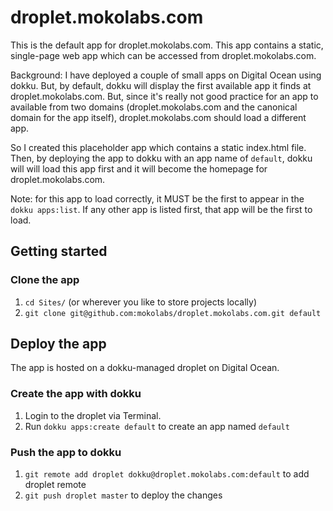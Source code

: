 droplet.mokolabs.com
====================

This is the default app for droplet.mokolabs.com. This app contains a static, single-page web app which can be accessed from droplet.mokolabs.com.

Background: I have deployed a couple of small apps on Digital Ocean using dokku. But, by default, dokku will display the first available app it finds at droplet.mokolabs.com. But, since it's really not good practice for an app to available from two domains (droplet.mokolabs.com and the canonical domain for the app itself), droplet.mokolabs.com should load a different app.

So I created this placeholder app which contains a static index.html file. Then, by deploying the app to dokku with an app name of `default`, dokku will will load this app first and it will become the homepage for droplet.mokolabs.com.

Note: for this app to load correctly, it MUST be the first to appear in the `dokku apps:list`. If any other app is listed first, that app will be the first to load.

## Getting started

### Clone the app
1. `cd Sites/` (or wherever you like to store projects locally)
2. `git clone git@github.com:mokolabs/droplet.mokolabs.com.git default`

## Deploy the app
The app is hosted on a dokku-managed droplet on Digital Ocean.

### Create the app with dokku
1. Login to the droplet via Terminal.
2. Run `dokku apps:create default` to create an app named `default`

### Push the app to dokku
1. `git remote add droplet dokku@droplet.mokolabs.com:default` to add droplet remote
2. `git push droplet master` to deploy the changes

